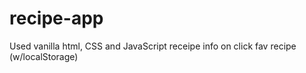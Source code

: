 # recipe-app
Used vanilla html, CSS and JavaScript
receipe info on click
fav recipe (w/localStorage)
